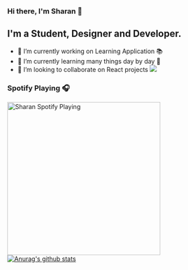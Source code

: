 ### Hi there, I'm Sharan 👋

## I'm a Student, Designer and Developer.

- 🔭 I’m currently working on Learning Application 📚
- 🌱 I’m currently learning many things day by day 📖
- 👯 I’m looking to collaborate on React projects <img src="https://img.icons8.com/nolan/25/react-native.png"/>



### Spotify Playing 🎧

[<img src="https://now-playing-codestackr.vercel.app/api/spotify-playing" alt="Sharan Spotify Playing" width="350" />](https://open.spotify.com/user/2nkzole4gi7dywaqgjhko10qf)
<br/>
[![Anurag's github stats](https://github-readme-stats.vercel.app/api?username=sharankarthikyan)](https://github.com/anuraghazra/github-readme-stats)


<!--
### Connect with me:

[<img align="left" alt="sharankarthikeyan.ml" width="22px" src="" />][website]
[<img align="left" alt="codeSTACKr | LinkedIn" width="22px" src="https://cdn.jsdelivr.net/npm/simple-icons@v3/icons/linkedin.svg" />][linkedin]
[<img align="left" alt="codeSTACKr | Instagram" width="22px" src="https://cdn.jsdelivr.net/npm/simple-icons@v3/icons/instagram.svg" />][instagram]
-->

<!--
**sharankarthikyan/sharankarthikyan** is a ✨ _special_ ✨ repository because its `README.md` (this file) appears on your GitHub profile.

Here are some ideas to get you started:

- 🔭 I’m currently working on 
- 🌱 I’m currently learning ...
- 👯 I’m looking to collaborate on ...
- 🤔 I’m looking for help with ...
- 💬 Ask me about ...
- 📫 How to reach me: ...
- 😄 Pronouns: ...
- ⚡ Fun fact: ...
-->

